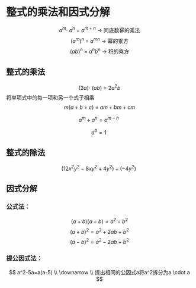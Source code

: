 # 整式的乘法和因式分解


$$
a^m\cdot \ a^n\ =\ a^{m+n}\ \longrightarrow \ \text{同底数幂的乘法}
$$
$$
\left( a^m \right) ^n\ =\ a^{mn}\ \longrightarrow \ \text{幂的乘方}
$$
$$
\left( ab \right) ^n\ =\ a^nb^n\ \longrightarrow \ \text{积的乘方}
$$



## 整式的乘法

$$
\left( 2a \right) \cdot \ \left( ab \right) \ =\ 2a^2b
$$
将单项式中的每一项和另一个式子相乘 
$$
m\left( a+b+c \right) \ =\ am+bm+cm
$$


$$
a^m\div a^n=a^{m-n}\
$$


$$
a^0=1\
$$





## 整式的除法

$$
\left( 12x^2y^2-8xy^2+4y^2 \right) \div \left( -4y^2 \right) \ 
$$



## 因式分解



### 公式法： 
$$
\left( a+b \right) \left( a-b \right) =a^2-b^2
$$
$$
\left( a+b \right) ^2=a^2+2ab+b^2
$$
$$
\left( a-b \right) ^2=a^2-2ab+b^2
$$



### 提公因式法：

$$
a^2-5a=a(a-5) \\
\downarrow \\ 
提出相同的公因式a将a^2拆分为a \cdot a 
$$

